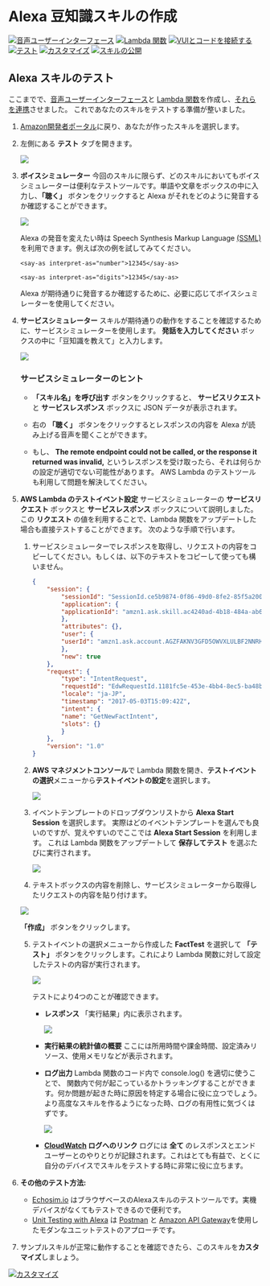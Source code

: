 # Alexa 豆知識スキルの作成
[![音声ユーザーインターフェース](https://m.media-amazon.com/images/G/01/mobile-apps/dex/alexa/alexa-skills-kit/jp/tutorials/navigation/1-locked.png)](1-voice-user-interface.md)
[![Lambda 関数](https://m.media-amazon.com/images/G/01/mobile-apps/dex/alexa/alexa-skills-kit/jp/tutorials/navigation/2-locked.png)](2-lambda-function.md)
[![VUIとコードを接続する](https://m.media-amazon.com/images/G/01/mobile-apps/dex/alexa/alexa-skills-kit/jp/tutorials/navigation/3-locked.png)](3-connect-vui-to-code.md)
[![テスト](https://m.media-amazon.com/images/G/01/mobile-apps/dex/alexa/alexa-skills-kit/jp/tutorials/navigation/4-on.png)](4-testing.md)
[![カスタマイズ](https://m.media-amazon.com/images/G/01/mobile-apps/dex/alexa/alexa-skills-kit/jp/tutorials/navigation/5-off.png)](5-customization.md)
[![スキルの公開](https://m.media-amazon.com/images/G/01/mobile-apps/dex/alexa/alexa-skills-kit/jp/tutorials/navigation/6-off.png)](6-publication.md)

## Alexa スキルのテスト

ここまでで、[音声ユーザーインターフェース](1-voice-user-interface.md)と [Lambda 関数](2-lambda-function.md)を作成し、[それらを連携](3-connect-vui-to-lambda.md)させました。 これであなたのスキルをテストする準備が整いました。

1.  [Amazon開発者ポータル](https://developer.amazon.com/edw/home.html#/skills/list)に戻り、あなたが作ったスキルを選択します。

2.  左側にある **テスト** タブを開きます。

    ![](https://m.media-amazon.com/images/G/01/mobile-apps/dex/alexa/alexa-skills-kit/jp/tutorials/fact/4-2-test-tab.png)

3.  **ボイスシミュレーター** 今回のスキルに限らず、どのスキルにおいてもボイスシミュレーターは便利なテストツールです。単語や文章をボックスの中に入力し、**「聴く」** ボタンをクリックすると Alexa がそれをどのように発音するか確認することができます。

	![](https://m.media-amazon.com/images/G/01/mobile-apps/dex/alexa/alexa-skills-kit/jp/tutorials/fact/4-3-voice-simulator.png)

	Alexa の発音を変えたい時は Speech Synthesis Markup Language [(SSML)](https://developer.amazon.com/public/solutions/alexa/alexa-skills-kit/docs/speech-synthesis-markup-language-ssml-reference)を利用できます。例えば次の例を試してみてください。

    `<say-as interpret-as="number">12345</say-as>`
    
    `<say-as interpret-as="digits">12345</say-as>`

    Alexa が期待通りに発音するか確認するために、必要に応じてボイスシュミレーターを使用してください。

4.  **サービスシミュレーター** スキルが期待通りの動作をすることを確認するために、サービスシミュレーターを使用します。 **発話を入力してください** ボックスの中に「豆知識を教えて」と入力します。

    ![](https://m.media-amazon.com/images/G/01/mobile-apps/dex/alexa/alexa-skills-kit/jp/tutorials/fact/4-4-service-simulator.png)
    
    ### サービスシミュレーターのヒント
    * **「スキル名」を呼び出す** ボタンをクリックすると、 **サービスリクエスト** と **サービスレスポンス** ボックスに JSON データが表示されます。
    * 右の **「聴く」** ボタンをクリックするとレスポンスの内容を Alexa が読み上げる音声を聞くことができます。

    * もし、 **The remote endpoint could not be called, or the response it returned was invalid,** というレスポンスを受け取ったら、それは何らかの設定が適切でない可能性があります。 AWS Lambda のテストツールも利用して問題を解決してください。

5.  **AWS Lambda のテストイベント設定** サービスシミュレーターの **サービスリクエスト** ボックスと **サービスレスポンス** ボックスについて説明しました。この **リクエスト** の値を利用することで、Lambda 関数をアップデートした場合も直接テストすることができます。 次のような手順で行います。
    1.  サービスシミュレーターでレスポンスを取得し、リクエストの内容をコピーしてください。もしくは、以下のテキストをコピーして使っても構いません。

        ```json
        {
            "session": {
                "sessionId": "SessionId.ce5b9874-0f86-49d0-8fe2-85f5a2008386",
                "application": {
                "applicationId": "amzn1.ask.skill.ac4240ad-4b18-484a-ab67-d740ed1320ac"
                },
                "attributes": {},
                "user": {
                "userId": "amzn1.ask.account.AGZFAKNV3GFD5OWVXLULBF2NNRHHUSJEHVDEMNQ2ZHTN5N6FPCIOQAJBBJCJ7M4TR254CLS5HPRW25NQL22M5XFR3MV73KJ52MOAD5E4MSKEMZWV2626OF6IOU3YZ6G5ZC5KQW7RP63GUFDRTB5PACWW3375W2E5JQBORIFUEZUYWVGOBHC7Z33C4UOE4QGBFYFFDGHMXW4OL5I"
                },
                "new": true
            },
            "request": {
                "type": "IntentRequest",
                "requestId": "EdwRequestId.1181fc5e-453e-4bb4-8ec5-ba48bcaf88ec",
                "locale": "ja-JP",
                "timestamp": "2017-05-03T15:09:42Z",
                "intent": {
                "name": "GetNewFactIntent",
                "slots": {}
                }
            },
            "version": "1.0"
        }
        ```

    2.  **AWS マネジメントコンソール**で Lambda 関数を開き、**テストイベントの選択**メニューから**テストイベントの設定**を選択します。

        ![](https://m.media-amazon.com/images/G/01/mobile-apps/dex/alexa/alexa-skills-kit/jp/tutorials/fact/4-5-2-configure-test-event.png)

    3.  イベントテンプレートのドロップダウンリストから **Alexa Start Session** を選択します。 実際はどのイベントテンプレートを選んでも良いのですが、覚えやすいのでここでは **Alexa Start Session** を利用します。 これは Lambda 関数をアップデートして **保存してテスト** を選ぶたびに実行されます。

        ![](https://m.media-amazon.com/images/G/01/mobile-apps/dex/alexa/alexa-skills-kit/jp/tutorials/fact/4-5-3-alexa-start-session.png)

    4.  テキストボックスの内容を削除し、サービスシミュレーターから取得したリクエストの内容を貼り付けます。

       ![](https://m.media-amazon.com/images/G/01/mobile-apps/dex/alexa/alexa-skills-kit/jp/tutorials/fact/4-5-4-paste-request.png)
        
       **「作成」** ボタンをクリックします。

    5.  テストイベントの選択メニューから作成した **FactTest** を選択して **「テスト」** ボタンをクリックします。これにより Lambda 関数に対して設定したテストの内容が実行されます。
    
        ![](https://m.media-amazon.com/images/G/01/mobile-apps/dex/alexa/alexa-skills-kit/jp/tutorials/fact/4-5-5-save-and-test.png)
        
        テストにより4つのことが確認できます。

        *  **レスポンス** 「実行結果」内に表示されます。

           ![](https://m.media-amazon.com/images/G/01/mobile-apps/dex/alexa/alexa-skills-kit/jp/tutorials/fact/4-5-5-1-execution-result.png)

        *  **実行結果の統計値の概要** ここには所用時間や課金時間、設定済みリソース、使用メモリなどが表示されます。

        *  **ログ出力**  Lambda 関数のコード内で console.log() を適切に使うことで、 関数内で何が起こっているかトラッキングすることができます。何か問題が起きた時に原因を特定する場合に役に立つでしょう。より高度なスキルを作るようになった時、ログの有用性に気づくはずです。

			![](https://m.media-amazon.com/images/G/01/mobile-apps/dex/alexa/alexa-skills-kit/jp/tutorials/fact/4-5-5-2-summary.png)


        *  **[CloudWatch](https://console.aws.amazon.com/cloudwatch/home?region=us-east-1#logs:) ログへのリンク**  ログには **全て** のレスポンスとエンドユーザーとのやりとりが記録されます。これはとても有益で、とくに自分のデバイスでスキルをテストする時に非常に役に立ちます。

6.  **その他のテスト方法:**

    *  [Echosim.io](https://echosim.io) はブラウザベースのAlexaスキルのテストツールです。実機デバイスがなくてもテストできるので便利です。
    *  [Unit Testing with Alexa](https://github.com/alexa/alexa-cookbook/tree/master/testing/postman/README.md) は [Postman](http://getpostman.com) と [Amazon API Gateway](http://aws.amazon.com/apigateway)を使用したモダンなユニットテストのアプローチです。

7.  サンプルスキルが正常に動作することを確認できたら、このスキルを**カスタマイズ**しましょう。

[![カスタマイズ](https://m.media-amazon.com/images/G/01/mobile-apps/dex/alexa/alexa-skills-kit/jp/tutorials/general/buttons/button_next_customization.png)](5-customization.md)